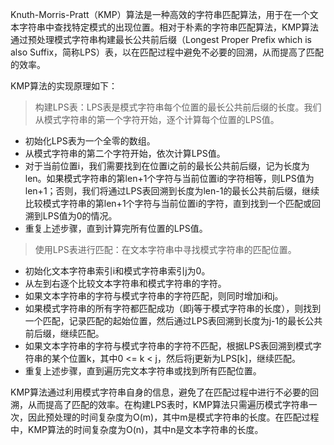 Knuth-Morris-Pratt（KMP）算法是一种高效的字符串匹配算法，用于在一个文本字符串中查找特定模式的出现位置。相对于朴素的字符串匹配算法，KMP算法通过预处理模式字符串构建最长公共前后缀（Longest Proper Prefix which is also Suffix，简称LPS）表，以在匹配过程中避免不必要的回溯，从而提高了匹配的效率。

KMP算法的实现原理如下：

>  构建LPS表：LPS表是模式字符串每个位置的最长公共前后缀的长度。我们从模式字符串的第一个字符开始，逐个计算每个位置的LPS值。

- 初始化LPS表为一个全零的数组。
- 从模式字符串的第二个字符开始，依次计算LPS值。
- 对于当前位置i，我们需要找到在位置i之前的最长公共前后缀，记为长度为len。如果模式字符串的第len+1个字符与当前位置i的字符相等，则LPS值为len+1；否则，我们将通过LPS表回溯到长度为len-1的最长公共前后缀，继续比较模式字符串的第len+1个字符与当前位置i的字符，直到找到一个匹配或回溯到LPS值为0的情况。
- 重复上述步骤，直到计算完所有位置的LPS值。

> 使用LPS表进行匹配：在文本字符串中寻找模式字符串的匹配位置。

- 初始化文本字符串索引i和模式字符串索引j为0。
- 从左到右逐个比较文本字符串和模式字符串的字符。
- 如果文本字符串的字符与模式字符串的字符匹配，则同时增加i和j。
- 如果模式字符串的所有字符都匹配成功（即j等于模式字符串的长度），则找到一个匹配，记录匹配的起始位置，然后通过LPS表回溯到长度为j-1的最长公共前后缀，继续匹配。
- 如果文本字符串的字符与模式字符串的字符不匹配，根据LPS表回溯到模式字符串的某个位置k，其中0 <= k < j，然后将j更新为LPS[k]，继续匹配。
- 重复上述步骤，直到遍历完文本字符串或找到所有匹配位置。

KMP算法通过利用模式字符串自身的信息，避免了在匹配过程中进行不必要的回溯，从而提高了匹配的效率。在构建LPS表时，KMP算法只需遍历模式字符串一次，因此预处理的时间复杂度为O(m)，其中m是模式字符串的长度。在匹配过程中，KMP算法的时间复杂度为O(n)，其中n是文本字符串的长度。
